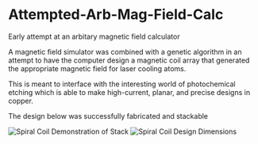 # Attempted-Arb-Mag-Field-Calc
Early attempt at an arbitary magnetic field calculator

A magnetic field simulator was combined with a genetic algorithm
in an attempt to have the computer design a magnetic coil
array that generated the appropriate magnetic field for 
laser cooling atoms. 

This is meant to interface with the interesting world of
photochemical etching which is able to make high-current, planar,
and precise designs in copper.

The design below was successfully fabricated and stackable

![Spiral Coil Demonstration of Stack](https://user-images.githubusercontent.com/30641156/226087785-57660639-bf94-41eb-8d28-492f8dfcb6c8.JPG)
![Spiral Coil Design Dimensions](https://user-images.githubusercontent.com/30641156/226087786-d5ff7ab2-2cf0-401b-bd53-299e411476f2.JPG)
